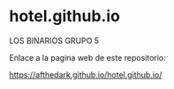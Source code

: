 # hotel.github.io


LOS BINARIOS 
GRUPO 5

Enlace a la pagina web de este repositorio:

https://afthedark.github.io/hotel.github.io/